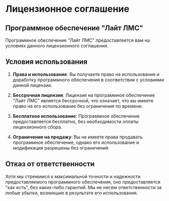 # Лицензионное соглашение

## Программное обеспечение "Лайт ЛМС"

Программное обеспечение "Лайт ЛМС" предоставляется вам на условиях данного лицензионного соглашения.

## Условия использования

1. **Права и использование**: Вы получаете право на использование и доработку программного обеспечения в соответствии с условиями данной лицензии.

2. **Бессрочная лицензия**: Лицензия на программное обеспечение "Лайт ЛМС" является бессрочной, что означает, что вы имеете право на его использование без ограничения по времени.

3. **Бесплатное использование**: Программное обеспечение предоставляется бесплатно, без необходимости оплаты лицензионного сбора.

4. **Ограничение на продажу**: Вы не имеете права продавать программное обеспечение, однако его использование и модификация разрешены без ограничений.

## Отказ от ответственности

Хотя мы стремимся к максимальной точности и надежности предоставляемого программного обеспечения, оно предоставляется "как есть", без каких-либо гарантий. Мы не несем ответственности за любые убытки, возникшие в результате его использования.
